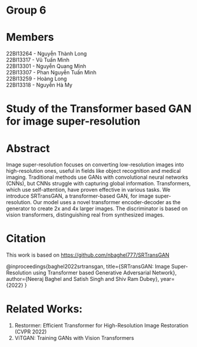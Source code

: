 # Group 6

# Members

22BI13264 - Nguyễn Thành Long <br>
22BI13317 - Vũ Tuấn Minh <br>
22BI13301 - Nguyễn Quang Minh <br>
22BI13307 - Phan Nguyễn Tuấn Minh <br>
22BI13259 - Hoàng Long <br>
22BI13318 - Nguyễn Hà My <br>

# Study of the Transformer based GAN for image super-resolution

# Abstract

Image super-resolution focuses on converting low-resolution images into high-resolution ones, useful in fields like object recognition and medical imaging. Traditional methods use GANs with convolutional neural networks (CNNs), but CNNs struggle with capturing global information. Transformers, which use self-attention, have proven effective in various tasks. We introduce SRTransGAN, a transformer-based GAN, for image super-resolution. Our model uses a novel transformer encoder-decoder as the generator to create 2x and 4x larger images. The discriminator is based on vision transformers, distinguishing real from synthesized images.

# Citation

This work is based on https://github.com/nbaghel777/SRTransGAN

@inproceedings{baghel2022srtransgan,
title={SRTransGAN: Image Super-Resolution using Transformer based Generative Adversarial Network},
author={Neeraj Baghel and Satish Singh and Shiv Ram Dubey},
year={2022}
}

# Related Works:

1. Restormer: Efficient Transformer for High-Resolution Image Restoration (CVPR 2022)
2. ViTGAN: Training GANs with Vision Transformers
